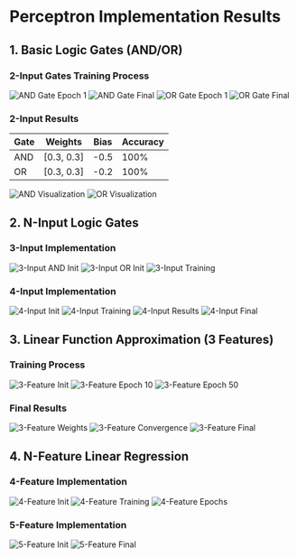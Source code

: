 # Perceptron Implementation Results

## 1. Basic Logic Gates (AND/OR)

### 2-Input Gates Training Process
![AND Gate Epoch 1](https://github.com/user-attachments/assets/4ee3de92-f75d-4014-8dc9-381b088fc0d8)
![AND Gate Final](https://github.com/user-attachments/assets/c36ea065-07c5-40a1-a1ef-456ca32c0a6e)
![OR Gate Epoch 1](https://github.com/user-attachments/assets/7bc7db3f-a1e1-4261-941a-cadf3a48b1db)
![OR Gate Final](https://github.com/user-attachments/assets/a03b0952-5cc8-4048-b1be-c983a810ebaf)

### 2-Input Results
| Gate | Weights | Bias | Accuracy |
|------|---------|------|----------|
| AND  | [0.3, 0.3] | -0.5 | 100% |
| OR   | [0.3, 0.3] | -0.2 | 100% |

![AND Visualization](https://github.com/user-attachments/assets/e6e0a1d8-2416-4549-a810-f4c76643477d)
![OR Visualization](https://github.com/user-attachments/assets/9b62a1e5-d9b3-45c4-9471-1149b5446937)

## 2. N-Input Logic Gates

### 3-Input Implementation
![3-Input AND Init](https://github.com/user-attachments/assets/d180b149-def8-4a98-93dd-4d3c7112ba8e)
![3-Input OR Init](https://github.com/user-attachments/assets/5e23f5ff-661c-45e7-bb2a-e3596bda973e)
![3-Input Training](https://github.com/user-attachments/assets/3e127c89-1cc5-49b4-83c4-7584e13e4aed)

### 4-Input Implementation  
![4-Input Init](https://github.com/user-attachments/assets/1a230824-fe25-437a-ab6e-5b64949ffcf3)
![4-Input Training](https://github.com/user-attachments/assets/c002354f-08e5-4fe1-bef2-5d932d631d19)
![4-Input Results](https://github.com/user-attachments/assets/0ded4997-08f3-402b-a97b-fc7e2b19be7a)
![4-Input Final](https://github.com/user-attachments/assets/48bf42fc-2d44-4eb6-a698-2e2646e7f487)

## 3. Linear Function Approximation (3 Features)

### Training Process
![3-Feature Init](https://github.com/user-attachments/assets/4af5682c-64c4-45b1-b49c-03a4f40cd8a3)
![3-Feature Epoch 10](https://github.com/user-attachments/assets/9525dd43-c685-4fe6-91cc-f61baac3897c)
![3-Feature Epoch 50](https://github.com/user-attachments/assets/3b9505b7-b503-4290-9c4f-0d32f72e8234)

### Final Results
![3-Feature Weights](https://github.com/user-attachments/assets/6e18991c-afd5-4640-8400-7ac78b92a6f3)
![3-Feature Convergence](https://github.com/user-attachments/assets/a2da2f8a-080c-4525-8cc2-0f1a1fb264f9)
![3-Feature Final](https://github.com/user-attachments/assets/c8e365d9-2de8-40c3-ae46-14d31cafd17a)

## 4. N-Feature Linear Regression

### 4-Feature Implementation
![4-Feature Init](https://github.com/user-attachments/assets/4f893e0a-9596-4cb6-9383-3efb0571de96)
![4-Feature Training](https://github.com/user-attachments/assets/d6cb6aa0-0f84-42f4-903d-56e3f8113dc0)
![4-Feature Epochs](https://github.com/user-attachments/assets/7728fe99-cc87-4b5f-8600-468fbb709814)

### 5-Feature Implementation
![5-Feature Init](https://github.com/user-attachments/assets/8142352f-692e-4c4d-af02-336a22ba3baf)
![5-Feature Final](https://github.com/user-attachments/assets/6f0e8ce3-6481-4606-9c63-7c0dbe59aef5)






